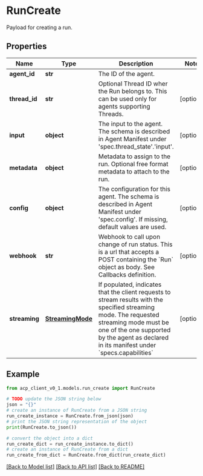 # RunCreate

Payload for creating a run.

## Properties

Name | Type | Description | Notes
------------ | ------------- | ------------- | -------------
**agent_id** | **str** | The ID of the agent. | 
**thread_id** | **str** | Optional Thread ID wher the Run belongs to. This can be used only for agents supporting Threads. | [optional] 
**input** | **object** | The input to the agent. The schema is described in Agent Manifest under &#39;spec.thread_state&#39;.&#39;input&#39;. | [optional] 
**metadata** | **object** | Metadata to assign to the run. Optional free format metadata to attach to the run. | [optional] 
**config** | **object** | The configuration for this agent. The schema is described in Agent Manifest under &#39;spec.config&#39;. If missing, default values are used. | [optional] 
**webhook** | **str** | Webhook to call upon change of run status. This is a url that accepts a POST containing the &#x60;Run&#x60; object as body. See Callbacks definition. | [optional] 
**streaming** | [**StreamingMode**](StreamingMode.md) | If populated, indicates that the client requests to stream results with the specified streaming mode. The requested streaming mode must be one of the one supported by the agent as declared in its manifest under &#x60;specs.capabilities&#x60; | [optional] 

## Example

```python
from acp_client_v0_1.models.run_create import RunCreate

# TODO update the JSON string below
json = "{}"
# create an instance of RunCreate from a JSON string
run_create_instance = RunCreate.from_json(json)
# print the JSON string representation of the object
print(RunCreate.to_json())

# convert the object into a dict
run_create_dict = run_create_instance.to_dict()
# create an instance of RunCreate from a dict
run_create_from_dict = RunCreate.from_dict(run_create_dict)
```
[[Back to Model list]](../README.md#documentation-for-models) [[Back to API list]](../README.md#documentation-for-api-endpoints) [[Back to README]](../README.md)


